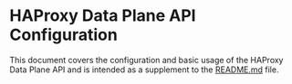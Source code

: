 # HAProxy Data Plane API Configuration
This document covers the configuration and basic usage of the HAProxy Data Plane API and is intended as a supplement to the [README.md](README.md) file.  
<!--stackedit_data:
eyJoaXN0b3J5IjpbMjU5MTgyMTYwLDE4MDM4MDc4NTZdfQ==
-->